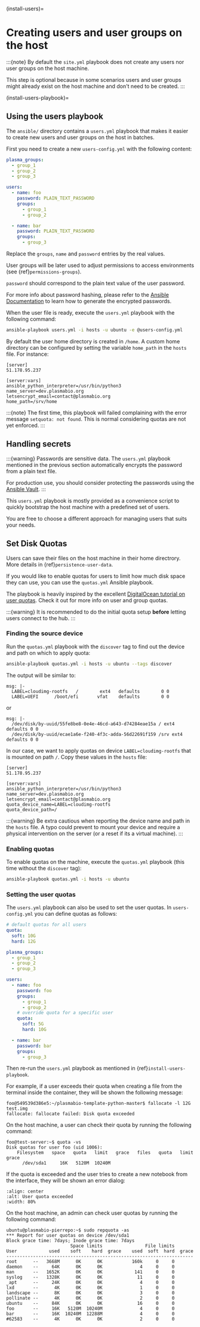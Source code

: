(install-users)=

# Creating users and user groups on the host

:::{note}
By default the `site.yml` playbook does not create any users nor user groups on the host machine.

This step is optional because in some scenarios users and user groups might already exist on the host machine
and don't need to be created.
:::

(install-users-playbook)=

## Using the users playbook

The `ansible/` directory contains a `users.yml` playbook that makes it easier to create new users and user groups on the host in batches.

First you need to create a new `users-config.yml` with the following content:

```yaml
plasma_groups:
  - group_1
  - group_2
  - group_3

users:
  - name: foo
    password: PLAIN_TEXT_PASSWORD
    groups:
      - group_1
      - group_2

  - name: bar
    password: PLAIN_TEXT_PASSWORD
    groups:
      - group_3
```

Replace the `groups`, `name` and `password` entries by the real values.

User groups will be later used to adjust permissions to access environments (see {ref}`permissions-groups`).

`password` should correspond to the plain text value of the user password.

For more info about password hashing, please refer to the
[Ansible Documentation](http://docs.ansible.com/ansible/latest/reference_appendices/faq.html#how-do-i-generate-encrypted-passwords-for-the-user-module)
to learn how to generate the encrypted passwords.

When the user file is ready, execute the `users.yml` playbook with the following command:

```bash
ansible-playbook users.yml -i hosts -u ubuntu -e @users-config.yml
```

By default the user home directory is created in `/home`. A custom home directory can be configured by setting the variable `home_path` in the `hosts` file.
For instance:

```text
[server]
51.178.95.237

[server:vars]
ansible_python_interpreter=/usr/bin/python3
name_server=dev.plasmabio.org
letsencrypt_email=contact@plasmabio.org
home_path=/srv/home
```

:::{note}
The first time, this playbook will failed complaining with the error message `setquota: not found`.
This is normal considering quotas are not yet enforced.
:::

## Handling secrets

:::{warning}
Passwords are sensitive data. The `users.yml` playbook mentioned in the previous section
automatically encrypts the password from a plain text file.

For production use, you should consider protecting the passwords using the
[Ansible Vault](https://docs.ansible.com/ansible/latest/user_guide/playbooks_vault.html#playbooks-vault).
:::

This `users.yml` playbook is mostly provided as a convenience script to quickly bootstrap the host machine with
a predefined set of users.

You are free to choose a different approach for managing users that suits your needs.

## Set Disk Quotas

Users can save their files on the host machine in their home directrory. More details in {ref}`persistence-user-data`.

If you would like to enable quotas for users to limit how much disk space they can use, you can use the `quotas.yml` Ansible playbook.

The playbook is heavily inspired by the excellent [DigitalOcean tutorial on user quotas](https://www.digitalocean.com/community/tutorials/how-to-set-filesystem-quotas-on-ubuntu-18-04).
Check it out for more info on user and group quotas.

:::{warning}
It is recommended to do the initial quota setup **before** letting users connect to the hub.
:::

### Finding the source device

Run the `quotas.yml` playbook with the `discover` tag to find out the device and path on which to apply quota:

```bash
ansible-playbook quotas.yml -i hosts -u ubuntu --tags discover
```

The output will be similar to:

```text
msg: |-
  LABEL=cloudimg-rootfs   /        ext4   defaults        0 0
  LABEL=UEFI      /boot/efi       vfat    defaults        0 0
```

or

```text
msg: |-
  /dev/disk/by-uuid/55fe8be8-0e4e-46cd-a643-d74284eae15a / ext4 defaults 0 0
  /dev/disk/by-uuid/ecae1a6e-f240-4f3c-adda-56d22691f159 /srv ext4 defaults 0 0
```

In our case, we want to apply quotas on device `LABEL=cloudimg-rootfs` that is mounted on path `/`.
Copy these values in the `hosts` file:

```text
[server]
51.178.95.237

[server:vars]
ansible_python_interpreter=/usr/bin/python3
name_server=dev.plasmabio.org
letsencrypt_email=contact@plasmabio.org
quota_device_name=LABEL=cloudimg-rootfs
quota_device_path=/
```

:::{warning}
Be extra cautious when reporting the device name and path in the `hosts` file.
A typo could prevent to mount your device and require a physical intervention on the server (or a reset if its a virtual machine).
:::

### Enabling quotas

To enable quotas on the machine, execute the `quotas.yml` playbook (this time without the `discover` tag):

```bash
ansible-playbook quotas.yml -i hosts -u ubuntu
```

### Setting the user quotas

The `users.yml` playbook can also be used to set the user quotas. In `users-config.yml` you can define quotas as follows:

```yaml
# default quotas for all users
quota:
  soft: 10G
  hard: 12G

plasma_groups:
  - group_1
  - group_2
  - group_3

users:
  - name: foo
    password: foo
    groups:
      - group_1
      - group_2
    # override quota for a specific user
    quota:
      soft: 5G
      hard: 10G

  - name: bar
    password: bar
    groups:
      - group_3
```

Then re-run the `users.yml` playbook as mentioned in {ref}`install-users-playbook`.

For example, if a user exceeds their quota when creating a file from the terminal inside the container, they will be shown the following message:

```text
foo@549539d386e5:~/plasmabio-template-python-master$ fallocate -l 12G test.img
fallocate: fallocate failed: Disk quota exceeded
```

On the host machine, a user can check their quota by running the following command:

```text
foo@test-server:~$ quota -vs
Disk quotas for user foo (uid 1006):
    Filesystem   space   quota   limit   grace   files   quota   limit   grace
      /dev/sda1     16K   5120M  10240M
```

If the quota is exceeded and the user tries to create a new notebook from the interface, they will be shown an error dialog:

```{image} ../images/install/quota-exceeded.png
:align: center
:alt: User quota exceeded
:width: 80%
```

On the host machine, an admin can check user quotas by running the following command:

```text
ubuntu@plasmabio-pierrepo:~$ sudo repquota -as
*** Report for user quotas on device /dev/sda1
Block grace time: 7days; Inode grace time: 7days
                        Space limits                File limits
User            used    soft    hard  grace    used  soft  hard  grace
----------------------------------------------------------------------
root      --   3668M      0K      0K           160k     0     0
daemon    --     64K      0K      0K              4     0     0
man       --   1652K      0K      0K            141     0     0
syslog    --   1328K      0K      0K             11     0     0
_apt      --     24K      0K      0K              4     0     0
lxd       --      4K      0K      0K              1     0     0
landscape --      8K      0K      0K              3     0     0
pollinate --      4K      0K      0K              2     0     0
ubuntu    --     84K      0K      0K             16     0     0
foo       --     16K   5120M  10240M              4     0     0
bar       --     16K  10240M  12288M              4     0     0
#62583    --      4K      0K      0K              2     0     0
```
